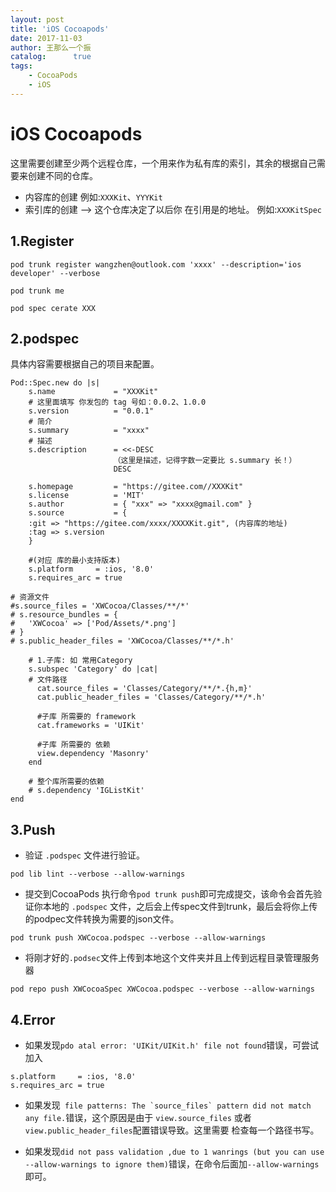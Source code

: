 ```yaml
---
layout: post
title: 'iOS Cocoapods'
date: 2017-11-03
author: 王那么一个振
catalog:      true
tags: 
    - CocoaPods
    - iOS
---
```


# iOS Cocoapods
这里需要创建至少两个远程仓库，一个用来作为私有库的索引，其余的根据自己需要来创建不同的仓库。 
* 内容库的创建
例如:``XXXKit``、``YYYKit``
* 索引库的创建 --> 这个仓库决定了以后你 在引用是的地址。
例如:``XXXKitSpec``


## 1.Register
```
pod trunk register wangzhen@outlook.com 'xxxx' --description='ios developer' --verbose
```

```
pod trunk me
```

```
pod spec cerate XXX
```

## 2.podspec
具体内容需要根据自己的项目来配置。

```
Pod::Spec.new do |s|
    s.name             = "XXXKit"
    # 这里面填写 你发包的 tag 号如：0.0.2、1.0.0
    s.version          = "0.0.1"
    # 简介
    s.summary          = "xxxx"
    # 描述
    s.description      = <<-DESC
                       （这里是描述，记得字数一定要比 s.summary 长！）
                       DESC

    s.homepage         = "https://gitee.com//XXXKit"
    s.license          = 'MIT'
    s.author           = { "xxx" => "xxxx@gmail.com" }
    s.source           = { 
    :git => "https://gitee.com/xxxx/XXXXKit.git", (内容库的地址)
    :tag => s.version 
    }
    
    #(对应 库的最小支持版本)
    s.platform     = :ios, '8.0' 
    s.requires_arc = true

# 资源文件
#s.source_files = 'XWCocoa/Classes/**/*'
# s.resource_bundles = {
#   'XWCocoa' => ['Pod/Assets/*.png']
# }
# s.public_header_files = 'XWCocoa/Classes/**/*.h'

    # 1.子库: 如 常用Category
    s.subspec 'Category' do |cat|
    # 文件路径
      cat.source_files = 'Classes/Category/**/*.{h,m}'
      cat.public_header_files = 'Classes/Category/**/*.h'
      
      #子库 所需要的 framework
      cat.frameworks = 'UIKit'
      
      #子库 所需要的 依赖
      view.dependency 'Masonry'
    end
    
    # 整个库所需要的依赖
    # s.dependency 'IGListKit'
end
```

## 3.Push
* 验证 ``.podspec`` 文件进行验证。

```
pod lib lint --verbose --allow-warnings
```

* 提交到CocoaPods
执行命令``pod trunk push``即可完成提交，该命令会首先验证你本地的 ``.podspec`` 文件，之后会上传spec文件到trunk，最后会将你上传的podpec文件转换为需要的json文件。

```
pod trunk push XWCocoa.podspec --verbose --allow-warnings
```

* 将刚才好的``.podsec``文件上传到本地这个文件夹并且上传到远程目录管理服务器

```
pod repo push XWCocoaSpec XWCocoa.podspec --verbose --allow-warnings
```



##  4.Error
*  如果发现``pdo atal error: 'UIKit/UIKit.h' file not found``错误，可尝试加入 
    
```
s.platform     = :ios, '8.0'
s.requires_arc = true
```

*  如果发现`` file patterns: The `source_files` pattern did not match any file.``错误，这个原因是由于 ``view.source_files`` 或者 ``view.public_header_files``配置错误导致。这里需要 检查每一个路径书写。
    

* 如果发现`` did not pass validation ,due to 1 wanrings (but you can use --allow-warnings to ignore them) ``错误，在命令后面加``--allow-warnings`` 即可。


